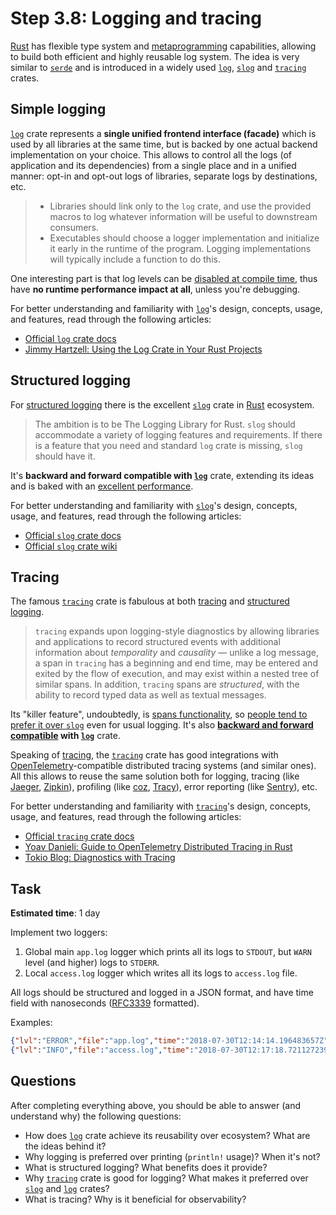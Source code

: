 Step 3.8: Logging and tracing
=============================

[Rust] has flexible type system and [metaprogramming][1] capabilities, allowing to build both efficient and highly reusable log system. The idea is very similar to [`serde`] and is introduced in a widely used [`log`], [`slog`] and [`tracing`] crates.




## Simple logging

[`log`] crate represents a __single unified frontend interface (facade)__ which is used by all libraries at the same time, but is backed by one actual backend implementation on your choice. This allows to control all the logs (of application and its dependencies) from a single place and in a unified manner: opt-in and opt-out logs of libraries, separate logs by destinations, etc.

> - Libraries should link only to the `log` crate, and use the provided macros to log whatever information will be useful to downstream consumers.
> - Executables should choose a logger implementation and initialize it early in the runtime of the program. Logging implementations will typically include a function to do this.

One interesting part is that log levels can be [disabled at compile time][3], thus have __no runtime performance impact at all__, unless you're debugging.

For better understanding and familiarity with [`log`]'s design, concepts, usage, and features, read through the following articles:
- [Official `log` crate docs][`log`]
- [Jimmy Hartzell: Using the Log Crate in Your Rust Projects][12]




## Structured logging

For [structured logging][4] there is the excellent [`slog`] crate in [Rust] ecosystem.

> The ambition is to be The Logging Library for Rust. `slog` should accommodate a variety of logging features and requirements. If there is a feature that you need and standard `log` crate is missing, `slog` should have it.

It's __backward and forward compatible with [`log`]__ crate, extending its ideas and is baked with an [excellent performance][5].

For better understanding and familiarity with [`slog`]'s design, concepts, usage, and features, read through the following articles:
- [Official `slog` crate docs][`slog`]
- [Official `slog` crate wiki][6]




## Tracing

The famous [`tracing`] crate is fabulous at both [tracing][10] and [structured logging][4].

> `tracing` expands upon logging-style diagnostics by allowing libraries and applications to record structured events with additional information about _temporality_ and _causality_ — unlike a log message, a span in `tracing` has a beginning and end time, may be entered and exited by the flow of execution, and may exist within a nested tree of similar spans. In addition, `tracing` spans are _structured_, with the ability to record typed data as well as textual messages.

Its "killer feature", undoubtedly, is [spans functionality][7], so [people tend to prefer it over `slog`][9] even for usual logging. It's also __[backward and forward compatible][8] with [`log`]__ crate.

Speaking of [tracing][10], the [`tracing`] crate has good integrations with [OpenTelemetry]-compatible distributed tracing systems (and similar ones). All this allows to reuse the same solution both for logging, tracing (like [Jaeger], [Zipkin]), profiling (like [coz], [Tracy]), error reporting (like [Sentry]), etc.

For better understanding and familiarity with [`tracing`]'s design, concepts, usage, and features, read through the following articles:
- [Official `tracing` crate docs][`tracing`]
- [Yoav Danieli: Guide to OpenTelemetry Distributed Tracing in Rust][11]
- [Tokio Blog: Diagnostics with Tracing][13]




## Task

__Estimated time__: 1 day




Implement two loggers:
1. Global main `app.log` logger which prints all its logs to `STDOUT`, but `WARN` level (and higher) logs to `STDERR`.
2. Local `access.log` logger which writes all its logs to `access.log` file.

All logs should be structured and logged in a JSON format, and have time field with nanoseconds ([RFC3339] formatted).

Examples:
```json
{"lvl":"ERROR","file":"app.log","time":"2018-07-30T12:14:14.196483657Z","msg":"Error occurred"}
{"lvl":"INFO","file":"access.log","time":"2018-07-30T12:17:18.721127239Z","msg":"http","method":"POST","path":"/some"}
```




## Questions

After completing everything above, you should be able to answer (and understand why) the following questions:
- How does [`log`] crate achieve its reusability over ecosystem? What are the ideas behind it?
- Why logging is preferred over printing (`println!` usage)? When it's not?
- What is structured logging? What benefits does it provide?
- Why [`tracing`] crate is good for logging? What makes it preferred over [`slog`] and [`log`] crates?
- What is tracing? Why is it beneficial for observability?




[`log`]: https://docs.rs/log
[`serde`]: https://docs.rs/serde
[`slog`]: https://docs.rs/slog
[`tracing`]: https://docs.rs/tracing
[coz]: https://github.com/plasma-umass/coz
[Jaeger]: https://www.jaegertracing.io
[OpenTelemetry]: https://opentelemetry.io
[Rust]: https://www.rust-lang.org
[RFC3339]: https://www.ietf.org/rfc/rfc3339.txt
[Sentry]: https://sentry.io
[Tracy]: https://github.com/wolfpld/tracy
[Zipkin]: https://zipkin.io

[1]: https://en.wikipedia.org/wiki/Metaprogramming
[3]: https://docs.rs/log/#compile-time-filters
[4]: https://dzone.com/articles/what-is-structured-logging
[5]: https://github.com/slog-rs/slog/wiki/What-makes-slog-fast
[6]: https://github.com/slog-rs/slog/wiki/FAQ
[7]: https://docs.rs/tracing#spans
[8]: https://docs.rs/tracing#log-compatibility
[9]: https://www.reddit.com/r/rust/comments/kdo29n/slog_vs_tracing_which_one_do_you_prefer
[10]: https://en.wikipedia.org/wiki/Tracing_(software)
[11]: https://www.aspecto.io/blog/distributed-tracing-with-opentelemetry-rust
[12]: https://www.thecodedmessage.com/posts/logging
[13]: https://tokio.rs/blog/2019-08-tracing

